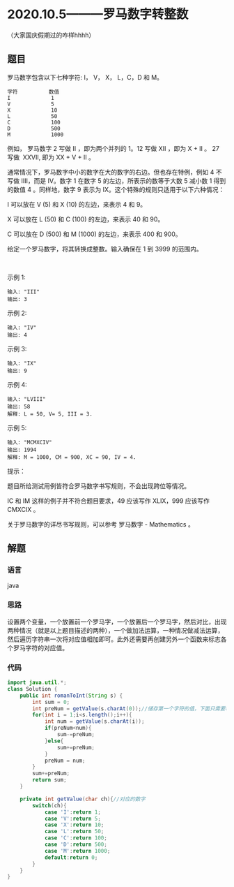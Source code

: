 # 2020.10.5———罗马数字转整数
（大家国庆假期过的咋样hhhh）
## 题目
罗马数字包含以下七种字符: I， V， X， L，C，D 和 M。
```
字符          数值
I             1
V             5
X             10
L             50
C             100
D             500
M             1000
```
例如， 罗马数字 2 写做 II ，即为两个并列的 1。12 写做 XII ，即为 X + II 。 27 写做  XXVII, 即为 XX + V + II 。

通常情况下，罗马数字中小的数字在大的数字的右边。但也存在特例，例如 4 不写做 IIII，而是 IV。数字 1 在数字 5 的左边，所表示的数等于大数 5 减小数 1 得到的数值 4 。同样地，数字 9 表示为 IX。这个特殊的规则只适用于以下六种情况：

I 可以放在 V (5) 和 X (10) 的左边，来表示 4 和 9。

X 可以放在 L (50) 和 C (100) 的左边，来表示 40 和 90。 

C 可以放在 D (500) 和 M (1000) 的左边，来表示 400 和 900。

给定一个罗马数字，将其转换成整数。输入确保在 1 到 3999 的范围内。

 

示例 1:
```
输入: "III"
输出: 3
```
示例 2:
```
输入: "IV"
输出: 4
```
示例 3:
```
输入: "IX"
输出: 9
```
示例 4:
```
输入: "LVIII"
输出: 58
解释: L = 50, V= 5, III = 3.
```
示例 5:
```
输入: "MCMXCIV"
输出: 1994
解释: M = 1000, CM = 900, XC = 90, IV = 4.
```

提示：

题目所给测试用例皆符合罗马数字书写规则，不会出现跨位等情况。

IC 和 IM 这样的例子并不符合题目要求，49 应该写作 XLIX，999 应该写作 CMXCIX 。

关于罗马数字的详尽书写规则，可以参考 罗马数字 - Mathematics 。

## 解题
### 语言
java
### 思路
设置两个变量，一个放置前一个罗马字，一个放置后一个罗马字，然后对比，出现两种情况（就是以上题目描述的两种），一个做加法运算，一种情况做减法运算，然后遍历字符串一次将对应值相加即可。此外还需要再创建另外一个函数来标志各个罗马字符的对应值。
### 代码
```java
import java.util.*;
class Solution {
    public int romanToInt(String s) {
        int sum = 0;
        int preNum = getValue(s.charAt(0));//储存第一个字符的值，下面只需要看第二个字符
        for(int i = 1;i<s.length();i++){
            int num = getValue(s.charAt(i));
            if(preNum<num){
                sum-=preNum;
            }else{
                sum+=preNum;
            }
            preNum = num;
        }
        sum+=preNum;
        return sum;
    }

    private int getValue(char ch){//对应的数字
        switch(ch){
            case 'I':return 1;
            case 'V':return 5;
            case 'X':return 10;
            case 'L':return 50;
            case 'C':return 100;
            case 'D':return 500;
            case 'M':return 1000;
            default:return 0;
        }
    }
}
```
